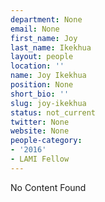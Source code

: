 ```yaml
---
department: None
email: None
first_name: Joy
last_name: Ikekhua
layout: people
location: ''
name: Joy Ikekhua
position: None
short_bio: ''
slug: joy-ikekhua
status: not_current
twitter: None
website: None
people-category:
- '2016'
- LAMI Fellow
---
```


No Content Found
